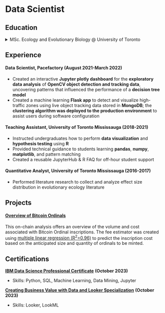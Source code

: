 # Data Scientist

## Education
<details>
  <summary>
    MSc. Ecology and Evolutionary Biology @ University of Toronto
  </summary>
  <ul>
  <li>Optimized wet lab experimental protocols via A/B and multivariate testing</li>
  <li>**Cleaned and transformed relational data for visualization and pattern identification</li>
  <li>Derived experimental insights using statistical techniques: regression, bootstrap, PCA</li>
  <li>Established reproducible data workflows with **Bash and Python using Snakemake</li>
  <li>Processed large-scale simulated resamples using CPU parallel processing for population genetics statistics estimation</li>
  </ul>
</details>
<p></p>

## Experience

#### Data Scientist, Pacefactory (August 2021-March 2022)
- Created an interactive **Jupyter plotly dashboard** for the **exploratory data analysis** of **OpenCV object detection and tracking data**, uncovering patterns that influenced the performance of a **decision tree model**
- Created a machine learning **Flask app** to detect and visualize high-traffic zones using live object tracking data stored in **MongoDB**; the **clustering algorithm was deployed to the production environment** to assist users during software configuration

  
#### Teaching Assistant, University of Toronto Mississauga (2018-2021)
- Instructed undergraduates how to perform **data visualization** and **hypothesis testing** using **R**
- Provided technical guidance to students learning **pandas**, **numpy**, **matplotlib**, and pattern matching
- Created a reusable JupyterHub & R FAQ for off-hour student support
  
#### Quantitative Analyst, University of Toronto Mississauga (2016-2017)
- Performed literature research to collect and analyze effect size distribution in evolutionary ecology literature

## Projects
#### [Overview of Bitcoin Ordinals](https://btc-ordinal-dashboard.onrender.com/)
This on-chain analysis offers an overview of the volume and cost associated with Bitcoin Ordinal inscriptions. The fee estimator was created using [multiple linear regression (R<sup>2</sup>=0.96)](https://github.com/alicewchen/dashboard/blob/main/notebooks/linear_model.ipynb) to predict the inscription cost based on the anticipated size and quantity of ordinals to be minted.


## Certifications

[**IBM Data Science Professional Certificate**](https://coursera.org/share/ab30d36a1a17efd1ecf68d65aa58f1be) **(October 2023)**
- Skills: Python, SQL, Machine Learning, Data Mining, Jupyter

[**Creating Business Value with Data and Looker Specialization**](https://coursera.org/share/80dca214dea9b9b739322f3b23cd10d2) **(October 2023)**
- Skills: Looker, LookML



